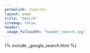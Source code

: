 ```yaml
---
permalink: /search/
layout: page
title: "Search"
sitemap: false
header:
 image_fullwidth: "header_search.jpg"
---
```


{% include _google_search.html %}
